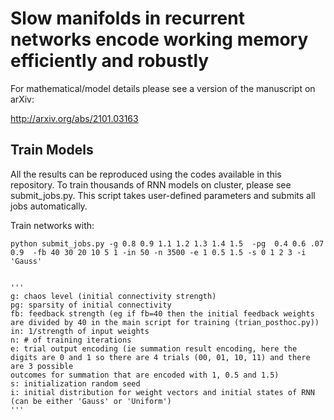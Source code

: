 # Slow manifolds in recurrent networks encode working memory efficiently and robustly
For mathematical/model details please see a version of the manuscript on arXiv: 

http://arxiv.org/abs/2101.03163

## Train Models
All the results can be reproduced using the codes available in this repository. 
To train thousands of RNN models on cluster, please see submit_jobs.py. This script takes user-defined parameters and submits all jobs automatically. 

Train networks with: 
```
python submit_jobs.py -g 0.8 0.9 1.1 1.2 1.3 1.4 1.5  -pg  0.4 0.6 .07 0.9  -fb 40 30 20 10 5 1 -in 50 -n 3500 -e 1 0.5 1.5 -s 0 1 2 3 -i 'Gauss'


'''
g: chaos level (initial connectivity strength)
pg: sparsity of initial connectivity
fb: feedback strength (eg if fb=40 then the initial feedback weights are divided by 40 in the main script for training (trian_posthoc.py))
in: 1/strength of input weights
n: # of training iterations
e: trial output encoding (ie summation result encoding, here the digits are 0 and 1 so there are 4 trials (00, 01, 10, 11) and there are 3 possible
outcomes for summation that are encoded with 1, 0.5 and 1.5)
s: initialization random seed
i: initial distribution for weight vectors and initial states of RNN (can be either 'Gauss' or 'Uniform')
'''
```
